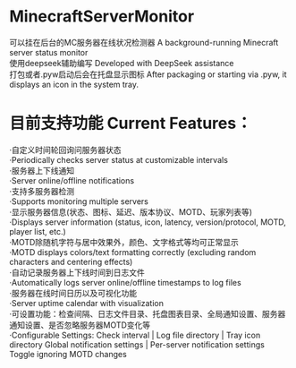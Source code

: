 # MinecraftServerMonitor
可以挂在后台的MC服务器在线状况检测器 A background-running Minecraft server status monitor  
使用deepseek辅助编写 Developed with DeepSeek assistance  
打包或者.pyw启动后会在托盘显示图标 After packaging or starting via .pyw, it displays an icon in the system tray.  
# 目前支持功能 Current Features：
·自定义时间轮回询问服务器状态  
·Periodically checks server status at customizable intervals  
·服务器上下线通知  
·Server online/offline notifications  
·支持多服务器检测  
·Supports monitoring multiple servers  
·显示服务器信息(状态、图标、延迟、版本协议、MOTD、玩家列表等)  
·Displays server information (status, icon, latency, version/protocol, MOTD, player list, etc.)  
·MOTD除随机字符与居中效果外，颜色、文字格式等均可正常显示  
·MOTD displays colors/text formatting correctly (excluding random characters and centering effects)  
·自动记录服务器上下线时间到日志文件  
·Automatically logs server online/offline timestamps to log files  
·服务器在线时间日历以及可视化功能  
·Server uptime calendar with visualization  
·可设置功能：检查间隔、日志文件目录、托盘图表目录、全局通知设置、服务器通知设置、是否忽略服务器MOTD变化等  
·Configurable Settings:
Check interval | Log file directory | Tray icon directory
Global notification settings | Per-server notification settings
Toggle ignoring MOTD changes

